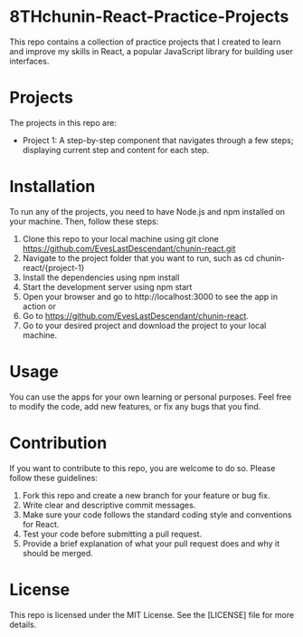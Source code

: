 # 8THchunin-React-Practice-Projects

This repo contains a collection of practice projects that I created to learn and improve my skills in React, a popular JavaScript library for building user interfaces.

# Projects

The projects in this repo are:

- Project 1: A step-by-step component that navigates through a few steps; displaying current step and content for each step.

# Installation

To run any of the projects, you need to have Node.js and npm installed on your machine. Then, follow these steps:

1. Clone this repo to your local machine using git clone https://github.com/EvesLastDescendant/chunin-react.git
2. Navigate to the project folder that you want to run, such as cd chunin-react/{project-1}
3. Install the dependencies using npm install
4. Start the development server using npm start
5. Open your browser and go to http://localhost:3000 to see the app in action
   or
1. Go to https://github.com/EvesLastDescendant/chunin-react.
2. Go to your desired project and download the project to your local machine.

# Usage

You can use the apps for your own learning or personal purposes. Feel free to modify the code, add new features, or fix any bugs that you find.

# Contribution

If you want to contribute to this repo, you are welcome to do so. Please follow these guidelines:

1. Fork this repo and create a new branch for your feature or bug fix.
2. Write clear and descriptive commit messages.
3. Make sure your code follows the standard coding style and conventions for React.
4. Test your code before submitting a pull request.
5. Provide a brief explanation of what your pull request does and why it should be merged.

# License

This repo is licensed under the MIT License. See the [LICENSE] file for more details.
